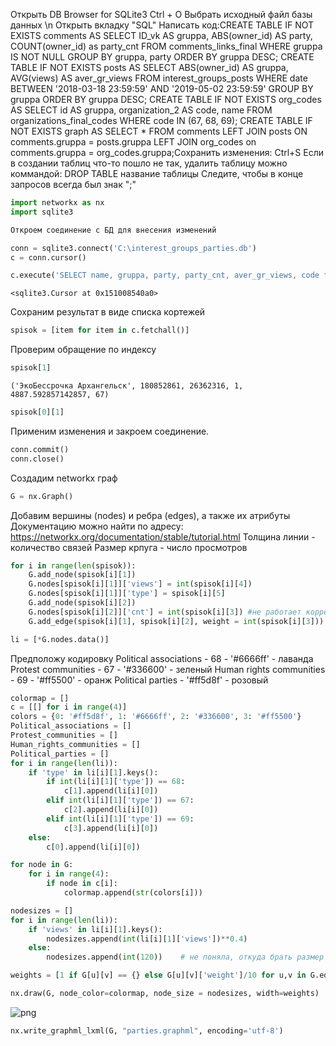 Открыть DB Browser for SQLite3
Сtrl + O
Выбрать исходный файл базы данных \n
Открыть вкладку "SQL"
Написать код:CREATE TABLE IF NOT EXISTS comments AS SELECT ID_vk AS gruppa, ABS(owner_id) AS party, COUNT(owner_id) as party_cnt FROM comments_links_final WHERE gruppa IS NOT NULL GROUP BY gruppa, party ORDER BY gruppa  DESC;
CREATE TABLE IF NOT EXISTS posts AS SELECT ABS(owner_id) AS gruppa, AVG(views) AS aver_gr_views FROM interest_groups_posts WHERE date BETWEEN '2018-03-18 23:59:59' AND '2019-05-02 23:59:59' GROUP BY gruppa ORDER BY gruppa DESC;
CREATE TABLE IF NOT EXISTS org_codes AS SELECT id AS gruppa, organization_2 AS code, name FROM organizations_final_codes WHERE code IN (67, 68, 69);
CREATE TABLE IF NOT EXISTS graph AS SELECT * FROM comments LEFT JOIN posts ON comments.gruppa = posts.gruppa LEFT JOIN org_codes on comments.gruppa = org_codes.gruppa;Сохранить изменения: Ctrl+S
Если в создании таблиц что-то пошло не так, удалить таблицу можно коммандой: DROP TABLE название таблицы
Следите, чтобы в конце запросов всегда был знак ";"

```python
import networkx as nx
import sqlite3
```


```python
Откроем соединение с БД для внесения изменений
```


```python
conn = sqlite3.connect('C:\interest_groups_parties.db')
c = conn.cursor()
```


```python
c.execute('SELECT name, gruppa, party, party_cnt, aver_gr_views, code from graph WHERE aver_gr_views IS NOT NULL AND code IS NOT NULL')
```




    <sqlite3.Cursor at 0x151008540a0>


Сохраним результат в виде списка кортежей

```python
spisok = [item for item in c.fetchall()]
```
Проверим обращение по индексу

```python
spisok[1]
```




    ('ЭкоБессрочка Архангельск', 180852861, 26362316, 1, 4887.592857142857, 67)




```python
spisok[0][1]
```
Применим изменения и закроем соединение.

```python
conn.commit()
conn.close()
```
Создадим networkx граф

```python
G = nx.Graph() 
```
Добавим вершины (nodes) и ребра (edges), а также их атрибуты
Документацию можно найти по адресу: https://networkx.org/documentation/stable/tutorial.html
Толщина линии -  количество связей
Размер крпуга - число просмотров 

```python
for i in range(len(spisok)): 
    G.add_node(spisok[i][1])
    G.nodes[spisok[i][1]]['views'] = int(spisok[i][4])
    G.nodes[spisok[i][1]]['type'] = spisok[i][5]
    G.add_node(spisok[i][2])
    G.nodes[spisok[i][2]]['cnt'] = int(spisok[i][3]) #не работает корректно
    G.add_edge(spisok[i][1], spisok[i][2], weight = int(spisok[i][3]))
```


```python
li = [*G.nodes.data()]
```
Предположу кодировку
Political associations - 68 - '#6666ff' - лаванда
Protest communities - 67 - '#336600' - зеленый
Human rights communities - 69 - '#ff5500' - оранж
Political parties - '#ff5d8f' - розовый

```python
colormap = []
c = [[] for i in range(4)]
colors = {0: '#ff5d8f', 1: '#6666ff', 2: '#336600', 3: '#ff5500'}
Political_associations = []
Protest_communities = []
Human_rights_communities = []
Political_parties = []
for i in range(len(li)):
    if 'type' in li[i][1].keys():
        if int(li[i][1]['type']) == 68:
            c[1].append(li[i][0])
        elif int(li[i][1]['type']) == 67:
            c[2].append(li[i][0])
        elif int(li[i][1]['type']) == 69:
            c[3].append(li[i][0])
    else:
        c[0].append(li[i][0])
```


```python
for node in G:
    for i in range(4):
        if node in c[i]:
            colormap.append(str(colors[i]))
```


```python
nodesizes = []
for i in range(len(li)):
    if 'views' in li[i][1].keys():
        nodesizes.append(int(li[i][1]['views'])**0.4)
    else:
        nodesizes.append(int(120))    # не поняла, откуда брать размер для полит партий
```


```python
weights = [1 if G[u][v] == {} else G[u][v]['weight']/10 for u,v in G.edges()]
```


```python
nx.draw(G, node_color=colormap, node_size = nodesizes, width=weights)
```


    
![png](output_24_0.png)
    



```python
nx.write_graphml_lxml(G, "parties.graphml", encoding='utf-8')
```


```python

```
